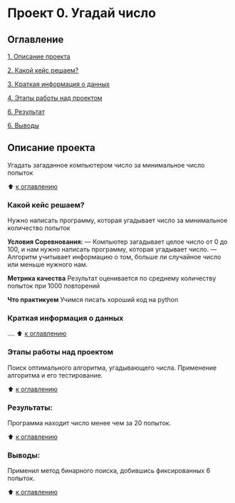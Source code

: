 # Проект 0. Угадай число

## Оглавление
[1. Описание проекта](https://github.com/AlKirV/SkillFactory_DS/tree/Master/project_zero/README.md#Описание-проекта)

[2. Какой кейс решаем?](https://github.com/AlKirV/SkillFactory_DS/tree/Master/project_zero/README.md#Какой-кейс-решаем)

[3. Краткая информация о данных](https://github.com/AlKirV/SkillFactory_DS/tree/Master/project_zero/README.md#Краткая-информауия-о-данных)

[4. Этапы работы над проектом](https://github.com/AlKirV/SkillFactory_DS/tree/Master/project_zero/README.md#Этапы-работы-над-проектом)

[6. Результат](https://github.com/AlKirV/SkillFactory_DS/tree/Master/project_zero/README.md#Результат)

[6. Выводы](https://github.com/AlKirV/SkillFactory_DS/tree/Master/project_zero/README.md#Выводы)

## Описание проекта
Угадать загаданное компьютером число за минимальное число попыток

:arrow_up: [к оглавлению](https://github.com/AlKirV/SkillFactory_DS/tree/Master/project_zero/README.md#Оглавление)


### Какой кейс решаем?
Нужно написать программу, которая угадывает число за минимальное количество попыток

**Условия Соревнования:**
— Компьютер загадывает целое число от 0 до 100, и нам нужно написать программу, которая угадывает число.
— Алгоритм учитывает информацию о том, больше ли случайное число или меньше нужного нам.

**Метрика качества**
Результат оценивается по среднему количеству попыток при 1000 повторений

**Что практикуем**
Учимся писать хороший код на python


### Краткая информация о данных
....
:arrow_up: [к оглавлению](https://github.com/AlKirV/SkillFactory_DS/tree/Master/project_zero/README.md#Оглавление)
### Этапы работы над проектом
Поиск оптимального алгоритма, угадывающего числа.
Применение алгоритма и его тестирование.

:arrow_up: [к оглавлению](https://github.com/AlKirV/SkillFactory_DS/tree/Master/project_zero/README.md#Оглавление)
### Результаты:
Программа находит число менее чем за 20 попыток.

:arrow_up: [к оглавлению](https://github.com/AlKirV/SkillFactory_DS/tree/Master/project_zero/README.md#Оглавление)
### Выводы:
Применил метод бинарного поиска, добившись фиксированных 6 попыток.

:arrow_up: [к оглавлению](https://github.com/AlKirV/SkillFactory_DS/tree/Master/project_zero/README.md#Оглавление)